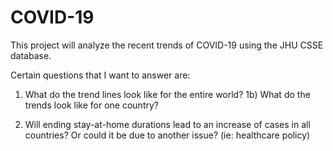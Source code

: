 # COVID-19

This project will analyze the recent trends of COVID-19 using the JHU CSSE database.

Certain questions that I want to answer are:
1) What do the trend lines look like for the entire world?
1b) What do the trends look like for one country?

2) Will ending stay-at-home durations lead to an increase of cases in all countries? Or could it be due to another issue? (ie: healthcare policy)
